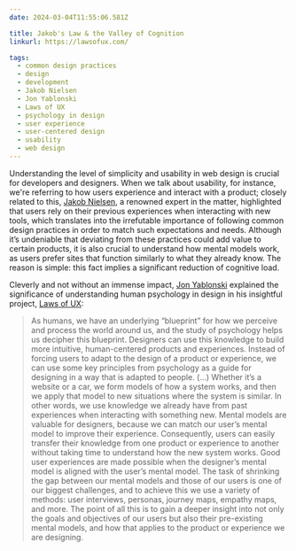 ```yaml
---
date: 2024-03-04T11:55:06.581Z

title: Jakob's Law & the Valley of Cognition
linkurl: https://lawsofux.com/

tags:
  - common design practices
  - design
  - development
  - Jakob Nielsen
  - Jon Yablonski
  - Laws of UX
  - psychology in design
  - user experience
  - user-centered design
  - usability
  - web design
---
```


Understanding the level of simplicity and usability in web design is crucial for developers and designers. When we talk about usability, for instance, we're referring to how users experience and interact with a product; closely related to this, [Jakob Nielsen](<https://en.wikipedia.org/wiki/Jakob_Nielsen_(usability_consultant)>), a renowned expert in the matter, highlighted that users rely on their previous experiences when interacting with new tools, which translates into the irrefutable importance of following common design practices in order to match such expectations and needs. Although it’s undeniable that deviating from these practices could add value to certain products, it is also crucial to understand how mental models work, as users prefer sites that function similarly to what they already know. The reason is simple: this fact implies a significant reduction of cognitive load.

Cleverly and not without an immense impact, [Jon Yablonski](https://jonyablonski.com/) explained the significance of understanding human psychology in design in his insightful project, [Laws of UX](https://jonyablonski.com/work/laws-of-ux/):

> As humans, we have an underlying “blueprint” for how we perceive and process the world around us, and the study of psychology helps us decipher this blueprint. Designers can use this knowledge to build more intuitive, human-centered products and experiences. Instead of forcing users to adapt to the design of a product or experience, we can use some key principles from psychology as a guide for designing in a way that is adapted to people. (...) Whether it’s a website or a car, we form models of how a system works, and then we apply that model to new situations where the system is similar. In other words, we use knowledge we already have from past experiences when interacting with something new. Mental models are valuable for designers, because we can match our user’s mental model to improve their experience. Consequently, users can easily transfer their knowledge from one product or experience to another without taking time to understand how the new system works. Good user experiences are made possible when the designer’s mental model is aligned with the user’s mental model. The task of shrinking the gap between our mental models and those of our users is one of our biggest challenges, and to achieve this we use a variety of methods: user interviews, personas, journey maps, empathy maps, and more. The point of all this is to gain a deeper insight into not only the goals and objectives of our users but also their pre-existing mental models, and how that applies to the product or experience we are designing.
